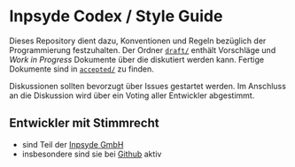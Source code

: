 # Inpsyde Codex / Style Guide

Dieses Repository dient dazu, Konventionen und Regeln bezüglich der Programmierung festzuhalten. Der Ordner [`draft/`](https://github.com/inpsyde/Codex/tree/master/draft) enthält Vorschläge und *Work in Progress* Dokumente über die diskutiert werden kann. Fertige Dokumente sind in [`accepted/`](https://github.com/inpsyde/Codex/tree/master/accepted) zu finden.

Diskussionen sollten bevorzugt über Issues gestartet werden. Im Anschluss an die Diskussion wird über ein Voting aller Entwickler abgestimmt.

## Entwickler mit Stimmrecht

 * sind Teil der [Inpsyde GmbH](http://inpsyde.com)
 * insbesondere sind sie bei [Github](https://github.com/inpsyde) aktiv